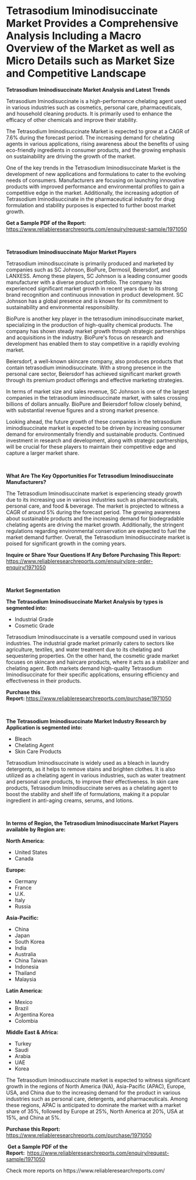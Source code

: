 <p><h1>Tetrasodium Iminodisuccinate Market Provides a Comprehensive Analysis Including a Macro Overview of the Market as well as Micro Details such as Market Size and Competitive Landscape</h1></p><p><strong>Tetrasodium Iminodisuccinate Market Analysis and Latest Trends</strong></p>
<p><p>Tetrasodium Iminodisuccinate is a high-performance chelating agent used in various industries such as cosmetics, personal care, pharmaceuticals, and household cleaning products. It is primarily used to enhance the efficacy of other chemicals and improve their stability.</p><p>The Tetrasodium Iminodisuccinate Market is expected to grow at a CAGR of 7.6% during the forecast period. The increasing demand for chelating agents in various applications, rising awareness about the benefits of using eco-friendly ingredients in consumer products, and the growing emphasis on sustainability are driving the growth of the market.</p><p>One of the key trends in the Tetrasodium Iminodisuccinate Market is the development of new applications and formulations to cater to the evolving needs of consumers. Manufacturers are focusing on launching innovative products with improved performance and environmental profiles to gain a competitive edge in the market. Additionally, the increasing adoption of Tetrasodium Iminodisuccinate in the pharmaceutical industry for drug formulation and stability purposes is expected to further boost market growth.</p></p>
<p><strong>Get a Sample PDF of the Report:&nbsp;</strong> <a href="https://www.reliableresearchreports.com/enquiry/request-sample/1971050">https://www.reliableresearchreports.com/enquiry/request-sample/1971050</a></p>
<p>&nbsp;</p>
<p><strong>Tetrasodium Iminodisuccinate Major Market Players</strong></p>
<p><p>Tetrasodium iminodisuccinate is primarily produced and marketed by companies such as SC Johnson, BioPure, Dermosil, Beiersdorf, and LANXESS. Among these players, SC Johnson is a leading consumer goods manufacturer with a diverse product portfolio. The company has experienced significant market growth in recent years due to its strong brand recognition and continuous innovation in product development. SC Johnson has a global presence and is known for its commitment to sustainability and environmental responsibility.</p><p>BioPure is another key player in the tetrasodium iminodisuccinate market, specializing in the production of high-quality chemical products. The company has shown steady market growth through strategic partnerships and acquisitions in the industry. BioPure's focus on research and development has enabled them to stay competitive in a rapidly evolving market.</p><p>Beiersdorf, a well-known skincare company, also produces products that contain tetrasodium iminodisuccinate. With a strong presence in the personal care sector, Beiersdorf has achieved significant market growth through its premium product offerings and effective marketing strategies.</p><p>In terms of market size and sales revenue, SC Johnson is one of the largest companies in the tetrasodium iminodisuccinate market, with sales crossing billions of dollars annually. BioPure and Beiersdorf follow closely behind, with substantial revenue figures and a strong market presence.</p><p>Looking ahead, the future growth of these companies in the tetrasodium iminodisuccinate market is expected to be driven by increasing consumer demand for environmentally friendly and sustainable products. Continued investment in research and development, along with strategic partnerships, will be crucial for these players to maintain their competitive edge and capture a larger market share.</p></p>
<p>&nbsp;</p>
<p><strong>What Are The Key Opportunities For Tetrasodium Iminodisuccinate Manufacturers?</strong></p>
<p><p>The Tetrasodium Iminodisuccinate market is experiencing steady growth due to its increasing use in various industries such as pharmaceuticals, personal care, and food & beverage. The market is projected to witness a CAGR of around 5% during the forecast period. The growing awareness about sustainable products and the increasing demand for biodegradable chelating agents are driving the market growth. Additionally, the stringent regulations regarding environmental conservation are expected to fuel the market demand further. Overall, the Tetrasodium Iminodisuccinate market is poised for significant growth in the coming years.</p></p>
<p><strong>Inquire or Share Your Questions If Any Before Purchasing This Report:</strong> <a href="https://www.reliableresearchreports.com/enquiry/pre-order-enquiry/1971050">https://www.reliableresearchreports.com/enquiry/pre-order-enquiry/1971050</a></p>
<p>&nbsp;</p>
<p><strong>Market Segmentation</strong></p>
<p><strong>The Tetrasodium Iminodisuccinate Market Analysis by types is segmented into:</strong></p>
<p><ul><li>Industrial Grade</li><li>Cosmetic Grade</li></ul></p>
<p><p>Tetrasodium Iminodisuccinate is a versatile compound used in various industries. The industrial grade market primarily caters to sectors like agriculture, textiles, and water treatment due to its chelating and sequestering properties. On the other hand, the cosmetic grade market focuses on skincare and haircare products, where it acts as a stabilizer and chelating agent. Both markets demand high-quality Tetrasodium Iminodisuccinate for their specific applications, ensuring efficiency and effectiveness in their products.</p></p>
<p><strong>Purchase this Report:&nbsp;</strong><a href="https://www.reliableresearchreports.com/purchase/1971050">https://www.reliableresearchreports.com/purchase/1971050</a></p>
<p>&nbsp;</p>
<p><strong>The Tetrasodium Iminodisuccinate Market Industry Research by Application is segmented into:</strong></p>
<p><ul><li>Bleach</li><li>Chelating Agent</li><li>Skin Care Products</li></ul></p>
<p><p>Tetrasodium Iminodisuccinate is widely used as a bleach in laundry detergents, as it helps to remove stains and brighten clothes. It is also utilized as a chelating agent in various industries, such as water treatment and personal care products, to improve their effectiveness. In skin care products, Tetrasodium Iminodisuccinate serves as a chelating agent to boost the stability and shelf life of formulations, making it a popular ingredient in anti-aging creams, serums, and lotions.</p></p>
<p>&nbsp;</p>
<p><strong>In terms of Region, the Tetrasodium Iminodisuccinate Market Players available by Region are:</strong></p>
<p>
    <p> <strong> North America: </strong>
        <ul>
            <li>United States</li>
            <li>Canada</li>
        </ul>
        </p> 
    <p> <strong> Europe: </strong>
        <ul>
            <li>Germany</li>
            <li>France</li>
            <li>U.K.</li>
            <li>Italy</li>
            <li>Russia</li>
        </ul>
        </p> 
    <p> <strong> Asia-Pacific: </strong>
        <ul>
            <li>China</li>
            <li>Japan</li>
            <li>South Korea</li>
            <li>India</li>
            <li>Australia</li>
            <li>China Taiwan</li>
            <li>Indonesia</li>
            <li>Thailand</li>
            <li>Malaysia</li>
        </ul>
        </p> 
    <p> <strong> Latin America: </strong>
        <ul>
            <li>Mexico</li>
            <li>Brazil</li>
            <li>Argentina Korea</li>
            <li>Colombia</li>
        </ul>
        </p> 
    <p> <strong> Middle East & Africa: </strong>
        <ul>
            <li>Turkey</li>
            <li>Saudi</li>
            <li>Arabia</li>
            <li>UAE</li>
            <li>Korea</li>
        </ul>
    </p>
    </p>
<p><p>The Tetrasodium Iminodisuccinate market is expected to witness significant growth in the regions of North America (NA), Asia-Pacific (APAC), Europe, USA, and China due to the increasing demand for the product in various industries such as personal care, detergents, and pharmaceuticals. Among these regions, APAC is anticipated to dominate the market with a market share of 35%, followed by Europe at 25%, North America at 20%, USA at 15%, and China at 5%.</p></p>
<p><strong>Purchase this Report: </strong><a href="https://www.reliableresearchreports.com/purchase/1971050">https://www.reliableresearchreports.com/purchase/1971050</a></p>
<p>&nbsp;<strong>Get a Sample PDF of the Report:&nbsp;&nbsp;</strong><a href="https://www.reliableresearchreports.com/enquiry/request-sample/1971050">https://www.reliableresearchreports.com/enquiry/request-sample/1971050</a></p>
<p><strong></strong></p>
<p>Check more reports on https://www.reliableresearchreports.com/</p>